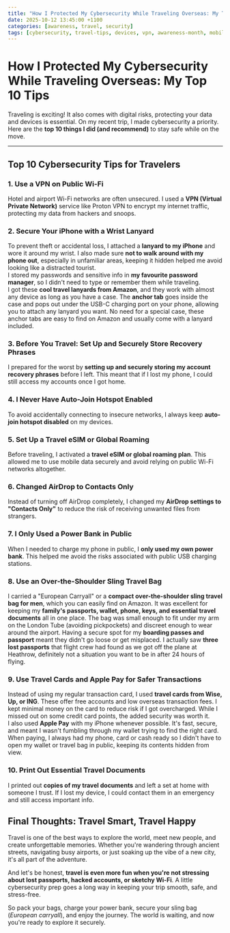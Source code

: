 ```yaml
---
title: "How I Protected My Cybersecurity While Traveling Overseas: My Top 10 Tips"
date: 2025-10-12 13:45:00 +1100
categories: [awareness, travel, security]
tags: [cybersecurity, travel-tips, devices, vpn, awareness-month, mobile-security]
---
```



# How I Protected My Cybersecurity While Traveling Overseas: My Top 10 Tips

Traveling is exciting! It also comes with digital risks, protecting your data and devices is essential. On my recent trip, I made cybersecurity a priority. Here are the **top 10 things I did (and recommend)** to stay safe while on the move.

---

## Top 10 Cybersecurity Tips for Travelers

### 1. Use a VPN on Public Wi-Fi
Hotel and airport Wi-Fi networks are often unsecured. I used a **VPN (Virtual Private Network)** service like Proton VPN to encrypt my internet traffic, protecting my data from hackers and snoops.

### 2. Secure Your iPhone with a Wrist Lanyard  
To prevent theft or accidental loss, I attached a **lanyard to my iPhone** and wore it around my wrist. I also made sure **not to walk around with my phone out**, especially in unfamiliar areas, keeping it hidden helped me avoid looking like a distracted tourist.  
I stored my passwords and sensitive info in **my favourite password manager**, so I didn't need to type or remember them while traveling.  
I got these **cool travel lanyards from Amazon**, and they work with almost any device as long as you have a case. The **anchor tab** goes inside the case and pops out under the USB-C charging port on your phone, allowing you to attach any lanyard you want. No need for a special case, these anchor tabs are easy to find on Amazon and usually come with a lanyard included.

### 3. Before You Travel: Set Up and Securely Store Recovery Phrases
I prepared for the worst by **setting up and securely storing my account recovery phrases** before I left. This meant that if I lost my phone, I could still access my accounts once I got home.

### 4. I Never Have Auto-Join Hotspot Enabled
To avoid accidentally connecting to insecure networks, I always keep **auto-join hotspot disabled** on my devices.

### 5. Set Up a Travel eSIM or Global Roaming
Before traveling, I activated a **travel eSIM or global roaming plan**. This allowed me to use mobile data securely and avoid relying on public Wi-Fi networks altogether.

### 6. Changed AirDrop to Contacts Only
Instead of turning off AirDrop completely, I changed my **AirDrop settings to "Contacts Only"** to reduce the risk of receiving unwanted files from strangers.

### 7. I Only Used a Power Bank in Public
When I needed to charge my phone in public, I **only used my own power bank**. This helped me avoid the risks associated with public USB charging stations.

### 8. Use an Over-the-Shoulder Sling Travel Bag
I carried a "European Carryall" or a **compact over-the-shoulder sling travel bag for men**,  which you can easily find on Amazon. It was excellent for keeping my **family's passports, wallet, phone, keys, and essential travel documents** all in one place. The bag was small enough to fit under my arm on the London Tube (avoiding pickpockets) and discreet enough to wear around the airport. Having a secure spot for my **boarding passes and passport** meant they didn't go loose or get misplaced. I actually saw **three lost passports** that flight crew had found as we got off the plane at Heathrow, definitely not a situation you want to be in after 24 hours of flying.

### 9. Use Travel Cards and Apple Pay for Safer Transactions
Instead of using my regular transaction card, I used **travel cards from Wise, Up, or ING**. These offer free accounts and low overseas transaction fees. I kept minimal money on the card to reduce risk if I got overcharged. While I missed out on some credit card points, the added security was worth it.  
I also used **Apple Pay** with my iPhone whenever possible. It's fast, secure, and meant I wasn't fumbling through my wallet trying to find the right card. When paying, I always had my phone, card or cash ready so I didn't have to open my wallet or travel bag in public, keeping its contents hidden from view.

### 10. Print Out Essential Travel Documents
I printed out **copies of my travel documents** and left a set at home with someone I trust. If I lost my device, I could contact them in an emergency and still access important info.

## Final Thoughts: Travel Smart, Travel Happy

Travel is one of the best ways to explore the world, meet new people, and create unforgettable memories. Whether you're wandering through ancient streets, navigating busy airports, or just soaking up the vibe of a new city, it's all part of the adventure.

And let's be honest, **travel is even more fun when you're not stressing about lost passports, hacked accounts, or sketchy Wi-Fi**. A little cybersecurity prep goes a long way in keeping your trip smooth, safe, and stress-free.

So pack your bags, charge your power bank, secure your sling bag (*European carryall*), and enjoy the journey. The world is waiting, and now you're ready to explore it securely.

